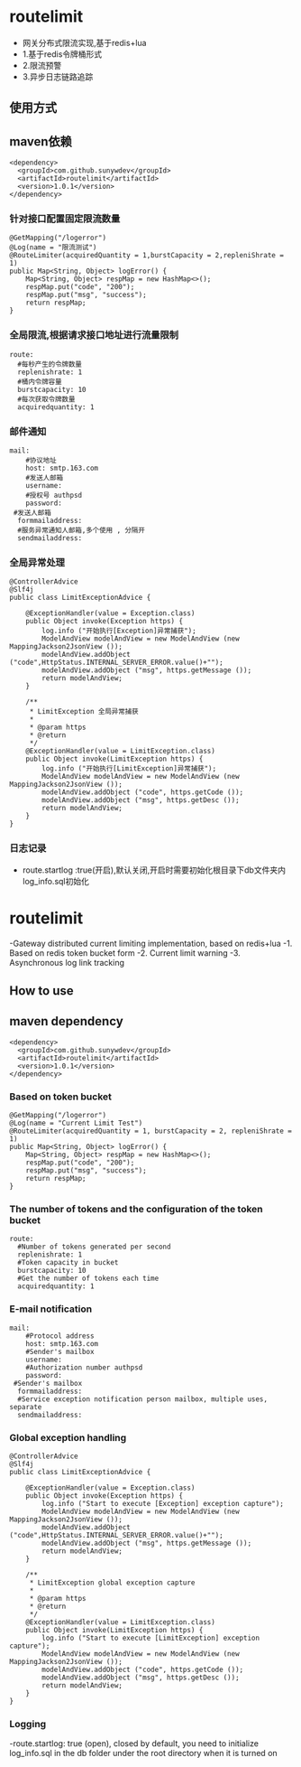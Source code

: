 # routelimit
- 网关分布式限流实现,基于redis+lua
- 1.基于redis令牌桶形式
- 2.限流预警
- 3.异步日志链路追踪
## 使用方式
## maven依赖
```
<dependency>
  <groupId>com.github.sunywdev</groupId>
  <artifactId>routelimit</artifactId>
  <version>1.0.1</version>
</dependency>
```
### 针对接口配置固定限流数量
```
@GetMapping("/logerror")
@Log(name = "限流测试")
@RouteLimiter(acquiredQuantity = 1,burstCapacity = 2,repleniShrate = 1)
public Map<String, Object> logError() {
    Map<String, Object> respMap = new HashMap<>();
    respMap.put("code", "200");
    respMap.put("msg", "success");
    return respMap;
}
```
### 全局限流,根据请求接口地址进行流量限制
```
route:
  #每秒产生的令牌数量
  replenishrate: 1
  #桶内令牌容量
  burstcapacity: 10
  #每次获取令牌数量
  acquiredquantity: 1
```
### 邮件通知
```
mail:
    #协议地址
    host: smtp.163.com
    #发送人邮箱
    username:
    #授权号 authpsd
    password:
 #发送人邮箱
  formmailaddress:
  #服务异常通知人邮箱,多个使用 , 分隔开
  sendmailaddress:
```
### 全局异常处理
```
@ControllerAdvice
@Slf4j
public class LimitExceptionAdvice {

    @ExceptionHandler(value = Exception.class)
    public Object invoke(Exception https) {
        log.info ("开始执行[Exception]异常捕获");
        ModelAndView modelAndView = new ModelAndView (new MappingJackson2JsonView ());
        modelAndView.addObject ("code",HttpStatus.INTERNAL_SERVER_ERROR.value()+"");
        modelAndView.addObject ("msg", https.getMessage ());
        return modelAndView;
    }

    /**
     * LimitException 全局异常捕获
     *
     * @param https
     * @return
     */
    @ExceptionHandler(value = LimitException.class)
    public Object invoke(LimitException https) {
        log.info ("开始执行[LimitException]异常捕获");
        ModelAndView modelAndView = new ModelAndView (new MappingJackson2JsonView ());
        modelAndView.addObject ("code", https.getCode ());
        modelAndView.addObject ("msg", https.getDesc ());
        return modelAndView;
    }
}
```
### 日志记录
- route.startlog :true(开启),默认关闭,开启时需要初始化根目录下db文件夹内log_info.sql初始化



# routelimit
-Gateway distributed current limiting implementation, based on redis+lua
-1. Based on redis token bucket form
-2. Current limit warning
-3. Asynchronous log link tracking
## How to use
## maven dependency
```
<dependency>
  <groupId>com.github.sunywdev</groupId>
  <artifactId>routelimit</artifactId>
  <version>1.0.1</version>
</dependency>
```
### Based on token bucket
```
@GetMapping("/logerror")
@Log(name = "Current Limit Test")
@RouteLimiter(acquiredQuantity = 1, burstCapacity = 2, repleniShrate = 1)
public Map<String, Object> logError() {
    Map<String, Object> respMap = new HashMap<>();
    respMap.put("code", "200");
    respMap.put("msg", "success");
    return respMap;
}
```
### The number of tokens and the configuration of the token bucket
```
route:
  #Number of tokens generated per second
  replenishrate: 1
  #Token capacity in bucket
  burstcapacity: 10
  #Get the number of tokens each time
  acquiredquantity: 1
```
### E-mail notification
```
mail:
    #Protocol address
    host: smtp.163.com
    #Sender's mailbox
    username:
    #Authorization number authpsd
    password:
 #Sender's mailbox
  formmailaddress:
  #Service exception notification person mailbox, multiple uses, separate
  sendmailaddress:
```
### Global exception handling
```
@ControllerAdvice
@Slf4j
public class LimitExceptionAdvice {

    @ExceptionHandler(value = Exception.class)
    public Object invoke(Exception https) {
        log.info ("Start to execute [Exception] exception capture");
        ModelAndView modelAndView = new ModelAndView (new MappingJackson2JsonView ());
        modelAndView.addObject ("code",HttpStatus.INTERNAL_SERVER_ERROR.value()+"");
        modelAndView.addObject ("msg", https.getMessage ());
        return modelAndView;
    }

    /**
     * LimitException global exception capture
     *
     * @param https
     * @return
     */
    @ExceptionHandler(value = LimitException.class)
    public Object invoke(LimitException https) {
        log.info ("Start to execute [LimitException] exception capture");
        ModelAndView modelAndView = new ModelAndView (new MappingJackson2JsonView ());
        modelAndView.addObject ("code", https.getCode ());
        modelAndView.addObject ("msg", https.getDesc ());
        return modelAndView;
    }
}
```
### Logging
-route.startlog: true (open), closed by default, you need to initialize log_info.sql in the db folder under the root directory when it is turned on
